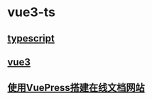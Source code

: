 # vue3-ts

## [typescript](typescript.md)
## [vue3](./vue3.md)
## [使用VuePress搭建在线文档网站](使用VuePress搭建在线文档网站.md)
